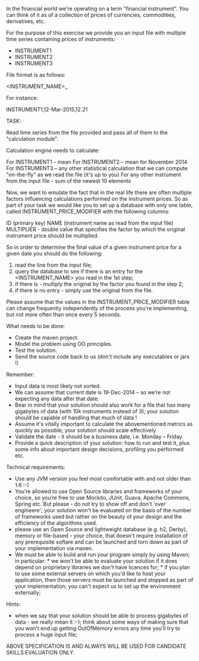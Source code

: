 In the financial world we're operating on a term "financial instrument". You can think of it as of a collection of prices of currencies, commodities, derivatives, etc.

For the purpose of this exercise we provide you an input file with multiple time series containing prices of instruments:

-	INSTRUMENT1
-	INSTRUMENT2
-	INSTRUMENT3

File format is as follows:

<INSTRUMENT_NAME>,<DATE>,<VALUE>

For instance:

INSTRUMENT1,12-Mar-2015,12.21

TASK:

Read time series from the file provided and pass all of them to the "calculation module".

Calculation engine needs to calculate:

For INSTRUMENT1 – mean
For INSTRUMENT2 – mean for November 2014
For INSTRUMENT3 – any other statistical calculation that we can compute "on-the-fly" as we read the file (it's up to you)
For any other instrument from the input file - sum of the newest 10 elements

Now, we want to emulate the fact that in the real life there are often multiple factors influencing calculations performed on the instrument prices. 
So as part of your task we would like you to set up a database with only one table, called INSTRUMENT_PRICE_MODIFIER with the following columns:

ID (primary key)
NAME (instrument name as read from the input file)
MULTIPLIER - double value that specifies the factor by which the original instrument price should be multiplied.

So in order to determine the final value of a given instrument price for a given date you should do the following:

1. read the line from the input file;
2. query the database to see if there is an entry for the <INSTRUMENT_NAME> you read in the 1st step;
3. if there is - multiply the original <VALUE> by the factor you found in the step 2;
4. if there is no entry - simply use the original <VALUE> from the file.

Please assume that the values in the INSTRUMENT_PRICE_MODIFIER table can change frequently independently of the process you're implementing, 
but not more often than once every 5 seconds.



What needs to be done:

-	Create the maven project.
-	Model the problem using OO principles.
-	Test the solution.
-	Send the source code back to us (don't include any executables or jars !)

Remember:

-	Input data is most likely not sorted.
-	We can assume that current date is 19-Dec-2014 – so we’re not expecting any data after that date.
-	Bear in mind that your solution should also work for a file that has many gigabytes of data (with 10k instruments instead of 3); your solution should be capable of handling that much of data !
-   Assume it's vitally important to calculate the abovementioned metrics as quickly as possible; your solution should scale effectively 
-	Validate the date - it should be a business date, i.e. Monday – Friday.
- 	Provide a quick description of your solution: how to run and test it, plus some info about important design decisions, profiling you performed etc. 

Technical requirements:

-	Use any JVM version you feel most comfortable with and not older than 1.6 :-)
-	You’re allowed to use Open Source libraries and frameworks of your choice, so you’re free to use Mockito, JUnit, Guava, Apache Commons, Spring etc.
    But please - do not try to show off and don't 'over engineere'; your solution won't be evaluated on the basis of the number of frameworks used but rather on the beauty of your design and the efficiency of the algorithms used.  
- 	please use an Open Source and lightweight database (e.g. h2, Derby), memory or file-based - your choice, that doesn't require installation of any prerequisite softare and can be launched 
	and torn down as part of your implementation via maven.
-	We must be able to build and run your program simply by using Maven; in particular:
               * we won't be able to evaluate your solution if it does depend on proprietary libraries we don't have licences for; 
			   * if you plan to use some external servers on which you'd like to host your application, then those servers must be launched and stopped as part of your implementation; you can't expect us to set up the environment externally;
	
Hints: 

-   when we say that your solution should be able to process gigabytes of data - we really mean it :-); think about some ways of making sure that you won't end up getting OutOfMemory errors any time you'll try to process a huge input file;	



ABOVE SPECIFICATION IS AND ALWAYS WILL BE USED FOR CANDIDATE SKILLS EVALUATION ONLY.
